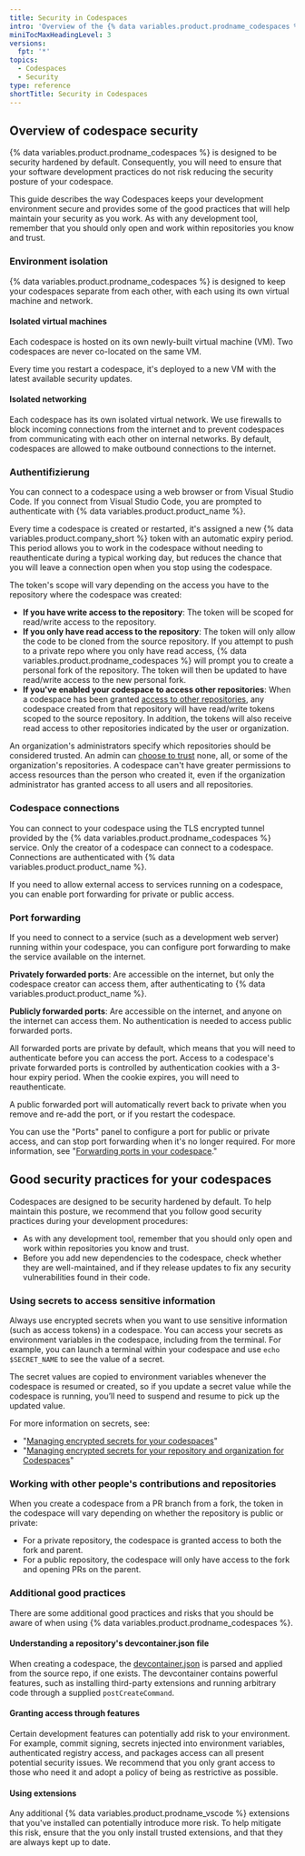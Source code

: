 ```yaml
---
title: Security in Codespaces
intro: 'Overview of the {% data variables.product.prodname_codespaces %} security architecture, with guidelines to help you maintain security and minimize the risk of attack.'
miniTocMaxHeadingLevel: 3
versions:
  fpt: '*'
topics:
  - Codespaces
  - Security
type: reference
shortTitle: Security in Codespaces
---
```


## Overview of codespace security

{% data variables.product.prodname_codespaces %} is designed to be security hardened by default. Consequently, you will need to ensure that your software development practices do not risk reducing the security posture of your codespace.

This guide describes the way Codespaces keeps your development environment secure and provides some of the good practices that will help maintain your security as you work. As with any development tool, remember that you should only open and work within repositories you know and trust.

### Environment isolation

{% data variables.product.prodname_codespaces %} is designed to keep your codespaces separate from each other, with each using its own virtual machine and network.

#### Isolated virtual machines

Each codespace is hosted on its own newly-built virtual machine (VM). Two codespaces are never co-located on the same VM.

Every time you restart a codespace, it's deployed to a new VM with the latest available security updates.

#### Isolated networking

Each codespace has its own isolated virtual network. We use firewalls to block incoming connections from the internet and to prevent codespaces from communicating with each other on internal networks. By default, codespaces are allowed to make outbound connections to the internet.

### Authentifizierung

You can connect to a codespace using a web browser or from Visual Studio Code. If you connect from Visual Studio Code, you are prompted to authenticate with {% data variables.product.product_name %}.

Every time a codespace is created or restarted, it's assigned a new {% data variables.product.company_short %} token with an automatic expiry period. This period allows you to work in the codespace without needing to reauthenticate during a typical working day, but reduces the chance that you will leave a connection open when you stop using the codespace.

The token's scope will vary depending on the access you have to the repository where the codespace was created:

- **If you have write access to the repository**: The token will be scoped for read/write access to the repository.
- **If you only have read access to the repository**: The token will only allow the code to be cloned from the source repository. If you attempt to push to a private repo where you only have read access, {% data variables.product.prodname_codespaces %} will prompt you to create a personal fork of the repository. The token will then be updated to have read/write access to the new personal fork.
- **If you've enabled your codespace to access other repositories**: When a codespace has been granted [access to other repositories](/codespaces/managing-codespaces-for-your-organization/managing-access-and-security-for-your-organizations-codespaces), any codespace created from that repository will have read/write tokens scoped to the source repository. In addition, the tokens will also receive read access to other repositories indicated by the user or organization.

An organization's administrators specify which repositories should be considered trusted. An admin can [choose to trust](/codespaces/managing-codespaces-for-your-organization/managing-access-and-security-for-your-organizations-codespaces) none, all, or some of the organization's repositories. A codespace can't have greater permissions to access resources than the person who created it, even if the organization administrator has granted access to all users and all repositories.

### Codespace connections

You can connect to your codespace using the TLS encrypted tunnel provided by the {% data variables.product.prodname_codespaces %} service. Only the creator of a codespace can connect to a codespace. Connections are authenticated with {% data variables.product.product_name %}.

If you need to allow external access to services running on a codespace, you can enable port forwarding for private or public access.

### Port forwarding

If you need to connect to a service (such as a development web server) running within your codespace, you can configure port forwarding to make the service available on the internet.

**Privately forwarded ports**: Are accessible on the internet, but only the codespace creator can access them, after authenticating to {% data variables.product.product_name %}.

**Publicly forwarded ports**: Are accessible on the internet, and anyone on the internet can access them. No authentication is needed to access public forwarded ports.

All forwarded ports are private by default, which means that you will need to authenticate before you can access the port. Access to a codespace's private forwarded ports is controlled by authentication cookies with a 3-hour expiry period. When the cookie expires, you will need to reauthenticate.

A public forwarded port will automatically revert back to private when you remove and re-add the port, or if you restart the codespace.

You can use the "Ports" panel to configure a port for public or private access, and can stop port forwarding when it's no longer required. For more information, see "[Forwarding ports in your codespace](/codespaces/developing-in-codespaces/forwarding-ports-in-your-codespace)."

## Good security practices for your codespaces

Codespaces are designed to be security hardened by default. To help maintain this posture, we recommend that you follow good security practices during your development procedures:

- As with any development tool, remember that you should only open and work within repositories you know and trust.
- Before you add new dependencies to the codespace, check whether they are well-maintained, and if they release updates to fix any security vulnerabilities found in their code.

### Using secrets to access sensitive information

Always use encrypted secrets when you want to use sensitive information (such as access tokens) in a codespace. You can access your secrets as environment variables in the codespace, including from the terminal. For example, you can launch a terminal within your codespace and use `echo $SECRET_NAME` to see the value of a secret.

The secret values are copied to environment variables whenever the codespace is resumed or created, so if you update a secret value while the codespace is running, you’ll need to suspend and resume to pick up the updated value.

For more information on secrets, see:
- "[Managing encrypted secrets for your codespaces](/codespaces/managing-your-codespaces/managing-encrypted-secrets-for-your-codespaces)"
- "[Managing encrypted secrets for your repository and organization for Codespaces](/codespaces/managing-codespaces-for-your-organization/managing-encrypted-secrets-for-your-repository-and-organization-for-codespaces)"

### Working with other people's contributions and repositories

When you create a codespace from a PR branch from a fork, the token in the codespace will vary depending on whether the repository is public or private:
- For a private repository, the codespace is granted access to both the fork and parent.
- For a public repository, the codespace will only have access to the fork and opening PRs on the parent.

### Additional good practices

There are some additional good practices and risks that you should be aware of when using {% data variables.product.prodname_codespaces %}.

#### Understanding a repository's devcontainer.json file

When creating a codespace, the [devcontainer.json](https://code.visualstudio.com/docs/remote/devcontainerjson-reference) is parsed and applied from the source repo, if one exists.  The devcontainer contains powerful features, such as installing third-party extensions and running arbitrary code through a supplied `postCreateCommand`.

#### Granting access through features

Certain development features can potentially add risk to your environment. For example, commit signing, secrets injected into environment variables, authenticated registry access, and packages access can all present potential security issues. We recommend that you only grant access to those who need it and adopt a policy of being as restrictive as possible.

#### Using extensions

Any additional {% data variables.product.prodname_vscode %} extensions that you've installed can potentially introduce more risk. To help mitigate this risk, ensure that the you only install trusted extensions, and that they are always kept up to date.
